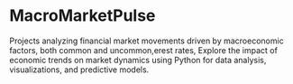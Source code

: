 # MacroMarketPulse
Projects analyzing financial market movements driven by macroeconomic factors, both common and uncommon,erest rates, Explore the impact of economic trends on market dynamics using Python for data analysis, visualizations, and predictive models.

